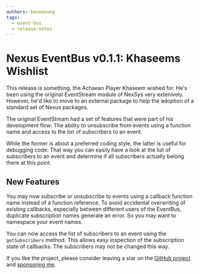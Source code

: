 ```yaml
---
authors: keneanung
tags:
  - event-bus
  - release-notes
---
```


# Nexus EventBus v0.1.1: Khaseems Wishlist

This release is something, the Achaean Player Khaseem wished for. He's been using the original EventStream module of NexSys very extenively. However, he'd like to move to an external package to help the adoption of a standard set of Nexus packages.

The original EventStream had a set of features that were part of his development flow: The ability to unsubscribe from events using a function name and access to the list of subscribers to an event.

While the former is about a preferred coding style, the latter is useful for debugging code: That way you can easily have a look at the list of subscribers to an event and determine if all subscribers actually belong there at this point.

## New Features

You may now subscribe or unsubscribe to events using a callback function name instead of a function reference. To avoid accidental overwriting of existing callbacks, especially between different users of the EventBus, duplicate subscription names generate an error. So you may want to namespace your event names.

You can now access the list of subscribers to an event using the `getSubscribers` method. This allows easy inspection of the subscription state of callbacks. The subscribers may not be changed this way.

If you like the project, please consider leaving a star on the [GitHub project](https://github.com/keneanung/nexus-scripts) and [sponsoring me](https://github.com/sponsors/keneanung).